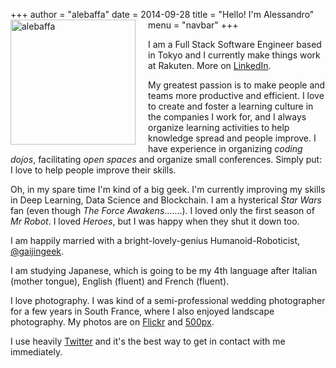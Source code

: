 +++
author = "alebaffa"
date = 2014-09-28
title = "Hello! I'm Alessandro"
menu = "navbar"
+++
<img src="../assets/images/me.jpg" alt="alebaffa" style="width: 200px; float: left; margin-right: 20px; margin-bottom: 1px; margin-top: 0px;"/>

I am a Full Stack Software Engineer based in Tokyo and I currently make things work at Rakuten. More on [LinkedIn](https://www.linkedin.com/in/alessandrobaffa).


My greatest passion is to make people and teams more productive and efficient. 
I love to create and foster a learning culture in the companies I work for, and I always organize learning activities to help knowledge spread and people improve. I have experience in organizing _coding dojos_, facilitating _open spaces_ and organize small conferences.
Simply put: I love to help people improve their skills.


Oh, in my spare time I'm kind of a big geek. I'm currently improving my skills in Deep Learning, Data Science and Blockchain. I am a hysterical _Star Wars_ fan (even though _The Force Awakens_.......). I loved only the first season of _Mr Robot_. I loved _Heroes_, but I was happy when they shut it down too.


I am happily married with a bright-lovely-genius Humanoid-Roboticist, [@gaijingeek](https://twitter.com/gaijingeek). 


I am studying Japanese, which is going to be my 4th language after Italian (mother tongue), English (fluent) and French (fluent). 


I love photography. I was kind of a semi-professional wedding photographer for a few years in South France, where I also enjoyed landscape photography. My photos are on [Flickr](https://www.flickr.com/photos/alebaffa/) and [500px](https://500px.com/alebaffa).


I use heavily [Twitter](https://twitter.com/alebaffa) and it's the best way to get in contact with me immediately.
